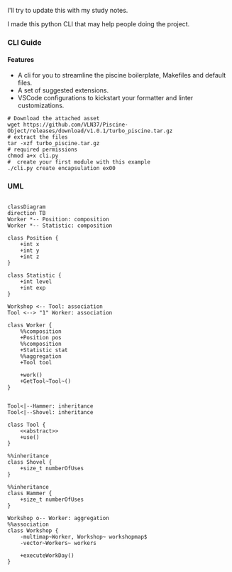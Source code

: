 I'll try to update this with my study notes.

I made this python CLI that may help people doing the project.

### CLI Guide

#### Features

- A cli for you to streamline the piscine boilerplate, Makefiles and default files.
- A set of suggested extensions.
- VSCode configurations to kickstart your formatter and linter customizations.

```console
# Download the attached asset
wget https://github.com/VLN37/Piscine-Object/releases/download/v1.0.1/turbo_piscine.tar.gz
# extract the files
tar -xzf turbo_piscine.tar.gz
# required permissions
chmod a+x cli.py
#  create your first module with this example
./cli.py create encapsulation ex00
```

### UML

```mermaid

classDiagram
direction TB
Worker *-- Position: composition
Worker *-- Statistic: composition

class Position {
    +int x
    +int y
    +int z
}

class Statistic {
    +int level
    +int exp
}

Workshop <-- Tool: association
Tool <--> "1" Worker: association

class Worker {
    %%composition
    +Position pos
    %%composition
    +Statistic stat
    %%aggregation
    +Tool tool

    +work()
    +GetTool~Tool~()
}


Tool<|--Hammer: inheritance
Tool<|--Shovel: inheritance

class Tool {
    <<abstract>>
    +use()
}

%%inheritance
class Shovel {
    +size_t numberOfUses
}

%%inheritance
class Hammer {
    +size_t numberOfUses
}

Workshop o-- Worker: aggregation
%%association
class Workshop {
    -multimap~Worker, Workshop~ workshopmap$
    -vector~Workers~ workers

    +executeWorkDay()
}
```
